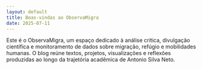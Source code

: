 ```yaml
---
layout: default
title: Boas-vindas ao ObservaMigra
date: 2025-07-11
---
```


Este é o ObservaMigra, um espaço dedicado à análise crítica, divulgação científica e monitoramento de dados sobre migração, refúgio e mobilidades humanas. O blog reúne textos, projetos, visualizações e reflexões produzidas ao longo da trajetória acadêmica de Antonio Silva Neto.
